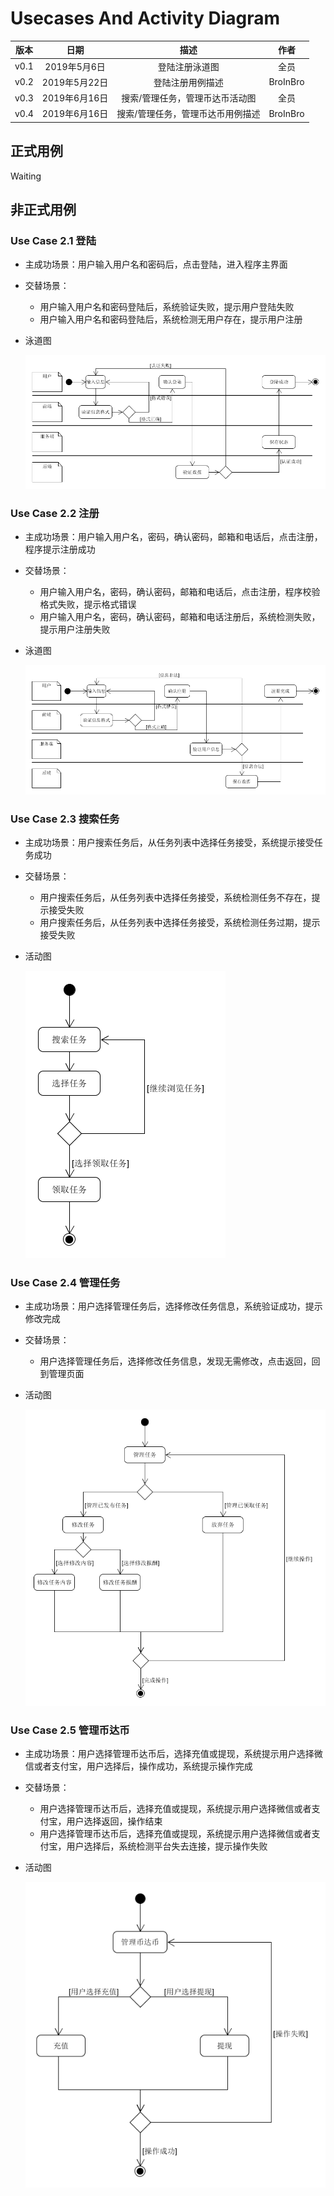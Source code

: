 # Usecases And Activity Diagram

|版本|日期|描述|作者|
|:-:|:-:|:-:|:-:|
|v0.1|2019年5月6日|登陆注册泳道图|全员|
|v0.2|2019年5月22日|登陆注册用例描述|BroInBro|
|v0.3|2019年6月16日|搜索/管理任务，管理币达币活动图|全员|
|v0.4|2019年6月16日|搜索/管理任务，管理币达币用例描述|BroInBro|

## 正式用例

Waiting

## 非正式用例

### Use Case 2.1 登陆

- 主成功场景：用户输入用户名和密码后，点击登陆，进入程序主界面
- 交替场景：
  - 用户输入用户名和密码登陆后，系统验证失败，提示用户登陆失败
  - 用户输入用户名和密码登陆后，系统检测无用户存在，提示用户注册

- 泳道图

  ![login](../../assets/srs/login.png)

### Use Case 2.2 注册

- 主成功场景：用户输入用户名，密码，确认密码，邮箱和电话后，点击注册，程序提示注册成功
- 交替场景：
  - 用户输入用户名，密码，确认密码，邮箱和电话后，点击注册，程序校验格式失败，提示格式错误
  - 用户输入用户名，密码，确认密码，邮箱和电话注册后，系统检测失败，提示用户注册失败

- 泳道图

  ![registry](../../assets/srs/registry.png)

### Use Case 2.3 搜索任务

- 主成功场景：用户搜索任务后，从任务列表中选择任务接受，系统提示接受任务成功
- 交替场景：
  - 用户搜索任务后，从任务列表中选择任务接受，系统检测任务不存在，提示接受失败
  - 用户搜索任务后，从任务列表中选择任务接受，系统检测任务过期，提示接受失败

- 活动图

  ![searchTask](../../assets/srs/Activity_SearchTask.png)

### Use Case 2.4 管理任务

- 主成功场景：用户选择管理任务后，选择修改任务信息，系统验证成功，提示修改完成
- 交替场景：
  - 用户选择管理任务后，选择修改任务信息，发现无需修改，点击返回，回到管理页面

- 活动图

  ![manageTask](../../assets/srs/Activity_ManageTask.png)

### Use Case 2.5 管理币达币

- 主成功场景：用户选择管理币达币后，选择充值或提现，系统提示用户选择微信或者支付宝，用户选择后，操作成功，系统提示操作完成
- 交替场景：
  - 用户选择管理币达币后，选择充值或提现，系统提示用户选择微信或者支付宝，用户选择返回，操作结束
  - 用户选择管理币达币后，选择充值或提现，系统提示用户选择微信或者支付宝，用户选择后，系统检测平台失去连接，提示操作失败

- 活动图

  ![manageCoin](../../assets/srs/Activity_ManageBidaCoin.png)